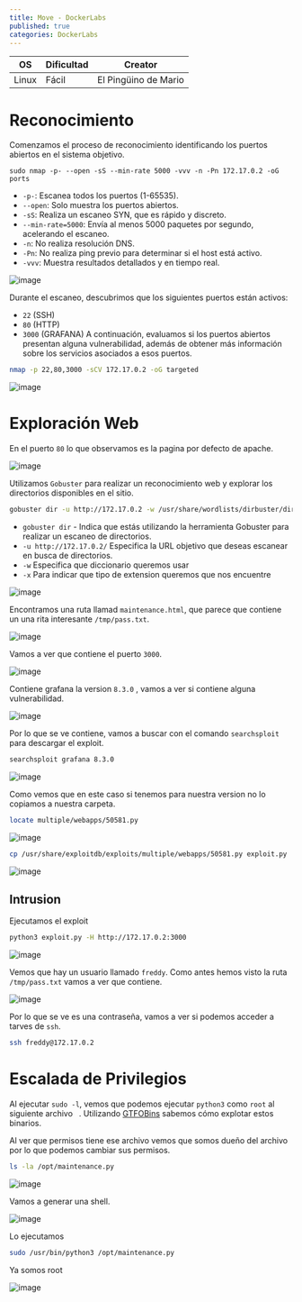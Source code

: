 ```yaml
---
title: Move - DockerLabs
published: true
categories: DockerLabs
---
```



| OS     | Dificultad  | Creator           |
| ------ | ----------- | -------------     | 
| Linux  |  Fácil      | El Pingüino de Mario        | 


# Reconocimiento

Comenzamos el proceso de reconocimiento identificando los puertos abiertos en el sistema objetivo. 
```shell
sudo nmap -p- --open -sS --min-rate 5000 -vvv -n -Pn 172.17.0.2 -oG ports 
```
-  `-p-`: Escanea todos los puertos (1-65535).
- `--open`: Solo muestra los puertos abiertos.
- `-sS`: Realiza un escaneo SYN, que es rápido y discreto.
- `--min-rate=5000`: Envía al menos 5000 paquetes por segundo, acelerando el escaneo.
- `-n`: No realiza resolución DNS.
- `-Pn`: No realiza ping previo para determinar si el host está activo.
- `-vvv`: Muestra resultados detallados y en tiempo real.

![image](https://github.com/user-attachments/assets/7f82e48d-9bb8-4679-a8e0-b5a90991e872)

Durante el escaneo, descubrimos que los siguientes puertos están activos:
- `22` (SSH)
- `80` (HTTP)
- `3000` (GRAFANA)
A continuación, evaluamos si los puertos abiertos presentan alguna vulnerabilidad, además de obtener más información sobre los servicios asociados a esos puertos.

```bash
nmap -p 22,80,3000 -sCV 172.17.0.2 -oG targeted
```
![image](https://github.com/user-attachments/assets/4cd1b916-498c-4d00-8c0f-508b2a698946)

# Exploración Web
En el puerto `80` lo que observamos es la pagina por defecto de apache.  

![image](https://github.com/user-attachments/assets/14b7ec1a-b5ce-4cf4-a7a4-3021ae060553)

Utilizamos `Gobuster` para realizar un reconocimiento web y explorar los directorios disponibles en el sitio.
```bash
gobuster dir -u http://172.17.0.2 -w /usr/share/wordlists/dirbuster/directory-list-2.3-medium.txt -x php,doc,html,txt,img
```
- `gobuster dir` - Indica que estás utilizando la herramienta Gobuster para realizar un escaneo de directorios.
- `-u http://172.17.0.2/` Especifica la URL objetivo que deseas escanear en busca de directorios.
- `-w` Especifica que diccionario queremos usar
- `-x` Para indicar que tipo de extension queremos que nos encuentre

![image](https://github.com/user-attachments/assets/3dbe88ab-b55a-4223-ab31-5fbe71b8fa59)

Encontramos una ruta llamad `maintenance.html`, que parece que contiene un una rita interesante `/tmp/pass.txt`.

![image](https://github.com/user-attachments/assets/3b272eb8-a873-48f2-9997-21e810abc555)

Vamos a ver que contiene el puerto `3000`.

![image](https://github.com/user-attachments/assets/9ffccd00-6748-4d86-a9d6-cefc01778a7d)

Contiene grafana la version `8.3.0` , vamos a ver si contiene alguna vulnerabilidad.

![image](https://github.com/user-attachments/assets/0498f632-ba17-408c-87d1-de09f1ec946a)

Por lo que se ve contiene, vamos a buscar con el comando `searchsploit` para descargar el exploit.

```bash
searchsploit grafana 8.3.0
```
![image](https://github.com/user-attachments/assets/0281df54-4218-4a4b-85e2-861a3ee0174d)

Como vemos que en este caso si tenemos para nuestra version no lo copiamos a nuestra carpeta.

```bash
locate multiple/webapps/50581.py
```
![image](https://github.com/user-attachments/assets/5d37bec7-01cb-4ca5-b3ea-4a9416421779)

```bash
cp /usr/share/exploitdb/exploits/multiple/webapps/50581.py exploit.py
```

![image](https://github.com/user-attachments/assets/f9097f25-2e2b-4ab4-9222-d8142ea93676)

## Intrusion

Ejecutamos el exploit

```bash
python3 exploit.py -H http://172.17.0.2:3000
```

![image](https://github.com/user-attachments/assets/3775c8c6-76c6-4a92-8013-1192e27a5ad4)

Vemos que hay un usuario llamado `freddy`. Como antes hemos visto la ruta `/tmp/pass.txt` vamos a ver que contiene.

![image](https://github.com/user-attachments/assets/5cf2ce90-2eb8-455d-87bf-b721b6fc98a5)

Por lo que se ve es una contraseña, vamos a ver si podemos acceder a tarves de `ssh`.

```bash
ssh freddy@172.17.0.2 
```

# Escalada de Privilegios
Al ejecutar `sudo -l`, vemos que podemos ejecutar `python3` como `root` al siguiente archivo `
`. Utilizando [GTFOBins](https://gtfobins.github.io/gtfobins/awk/#shell) sabemos cómo explotar estos binarios.

Al ver que permisos tiene ese archivo vemos que somos dueño del archivo por lo que podemos cambiar sus permisos.

```bash
ls -la /opt/maintenance.py 
```

![image](https://github.com/user-attachments/assets/8f6a9bba-a688-427d-8b9c-40a16ef3a81c)

Vamos a generar una shell.

![image](https://github.com/user-attachments/assets/b79cd2ea-249b-489e-8da4-0af8898ee26a)

Lo ejecutamos 

```bash
sudo /usr/bin/python3 /opt/maintenance.py
```

Ya somos root

![image](https://github.com/user-attachments/assets/8a0654f9-13ac-4ea3-91ff-b8b3b0a9f459)

